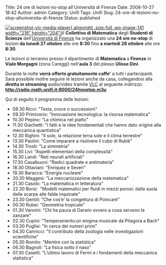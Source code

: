 Title: 24 ore di lezioni no-stop all'Università di Firenze
Date: 2008-10-27 18:42
Author: admin
Category: Unifi
Tags: Unifi
Slug: 24-ore-di-lezioni-no-stop-alluniversita-di-firenze
Status: published

[![](http://www.andreagrandi.it/wp-content/uploads/2008/10/screenshot-vlc-media-player.png "screenshot-vlc-media-player"){.alignright
.size-full .wp-image-141 width="218"
height="204"}](http://www.andreagrandi.it/wp-content/uploads/2008/10/screenshot-vlc-media-player.png)Il
**Collettivo di Matematica** degli **Studenti di Scienze**
dell’[Università di Firenze](http://www.unifi.it) ha organizzato una
**24 ore no-stop** di lezioni **da lunedi 27 ottobre** alle ore **8:30**
fino **a martedi 28 ottobre** alle ore **8:30**.

Le lezioni si terranno presso il dipartimento di **Matematica** a
**Firenze** in **Viale Morgagni** (zona Careggi) nell'**aula 3** del
plesso **Ulisse Dini**.

Durante la notte **verrà offerto gratuitamente caffe'** a tutti i
partecipanti. Sarà possibile inoltre seguire le lezioni anche da casa,
collegandosi alla **diretta in streaming** audio/video tramite
[VLC](http://www.videolan.org/) al seguente indirizzo:
**http://radio.math.unifi.it:8000/24hnostop.m3u**

Qui di seguito il programma delle lezioni:

-   08.30 Ricci: "Testa, croce o successioni"
-   09.30 Primicerio: "Innovazione tecnologica: la risorsa matematica"
-   10.30 Pepino: "La chimica nel piatto"
-   11.30 Giachetti: "I fatti e le idee fondamentali che hanno dato
    origine alla meccanica quantistica"
-   12.30 Righini: "Il sole, la relazione terra sole e il clima
    terrestre"
-   13.30 Paolini: "Come imparare a risolvere il cubo di Rubik"
-   14.30 Trosti: "La simmetria"
-   15.30 Livi: "Aspetti elementari della complessità"
-   16.30 Landi: "Reti neurali artificiali"
-   17.30 Casalbuoni: "Radici quadrate e antimateria"
-   18.30 Ottaviani: "Enriquez e Severi"
-   19.30 Baracca: "Energia nucleare"
-   20.30 Maggesi: "La meccanizzazione della matematica"
-   21.30 Casolo: "La matematica in letteratura"
-   22.30 Borsi:  "Modelli matematici per fluidi in mezzi porosi: dalla
    suola delle scarpe alle falde inquinate"
-   23.30 Gentili: "Che cos’e’ la congettura di Poincarè"
-   00.30 Rubei: "Geometria tropicale"
-   01.30 Vannini: "Chi ha paura di Darwin ovvero a cosa servono le
    zanzare"
-   02.30 Cupini: "Temperamento:un enigma musicale da Pitagora a Bach"
-   03.30 Puglisi: "In cerca dei numeri primi"
-   04.30 Cannicci: "Il contributo della zoologia nelle investigazioni
    scientifiche"
-   05.30 Romito: "Mentire con la statistica"
-   06.30 Bagnoli: "La fisica sotto il naso"
-   07.30 Casetti: "L’ultimo lavoro di Fermi e i fondamenti della
    meccanica statistica"

